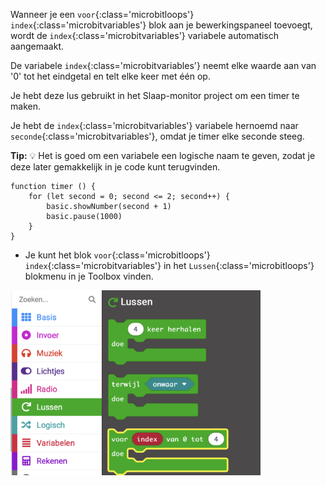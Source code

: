 Wanneer je een `voor`{:class='microbitloops'} `index`{:class='microbitvariables'} blok aan je bewerkingspaneel toevoegt, wordt de `index`{:class='microbitvariables'} variabele automatisch aangemaakt.

De variabele `index`{:class='microbitvariables'} neemt elke waarde aan van '0' tot het eindgetal en telt elke keer met één op.

Je hebt deze lus gebruikt in het Slaap-monitor project om een timer te maken.

Je hebt de `index`{:class='microbitvariables'} variabele hernoemd naar `seconde`{:class='microbitvariables'}, omdat je timer elke seconde steeg.

**Tip:** 💡 Het is goed om een variabele een logische naam te geven, zodat je deze later gemakkelijk in je code kunt terugvinden.

```microbit
function timer () {
    for (let second = 0; second <= 2; second++) {
        basic.showNumber(second + 1)
        basic.pause(1000)
    }
}
```

- Je kunt het blok `voor`{:class='microbitloops'} `index`{:class='microbitvariables'} in het `Lussen`{:class='microbitloops'} blokmenu in je Toolbox vinden.

<img src="images/forindex-location.png" alt="The Loops menu expanded with the for index block highlighted." width="400"/>
